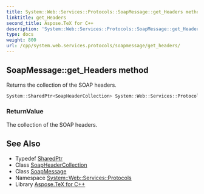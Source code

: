 ```yaml
---
title: System::Web::Services::Protocols::SoapMessage::get_Headers method
linktitle: get_Headers
second_title: Aspose.TeX for C++
description: 'System::Web::Services::Protocols::SoapMessage::get_Headers method. Returns the collection of the SOAP headers in C++.'
type: docs
weight: 800
url: /cpp/system.web.services.protocols/soapmessage/get_headers/
---
```

## SoapMessage::get_Headers method


Returns the collection of the SOAP headers.

```cpp
System::SharedPtr<SoapHeaderCollection> System::Web::Services::Protocols::SoapMessage::get_Headers()
```


### ReturnValue

The collection of the SOAP headers.

## See Also

* Typedef [SharedPtr](../../../system/sharedptr/)
* Class [SoapHeaderCollection](../../soapheadercollection/)
* Class [SoapMessage](../)
* Namespace [System::Web::Services::Protocols](../../)
* Library [Aspose.TeX for C++](../../../)

